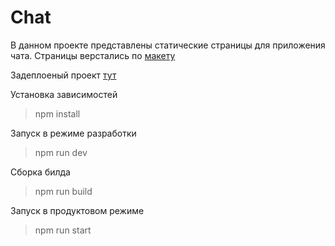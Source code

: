 # Сhat

В данном проекте представлены статические страницы для приложения чата.
Страницы верстались по [макету](https://www.figma.com/file/jF5fFFzgGOxQeB4CmKWTiE/Chat_external_link?node-id=0%3A1)

Задеплоеный проект [тут](https://mvchat.netlify.app/)

Установка зависимостей
> npm install

Запуск в режиме разработки
> npm run dev


Сборка билда
> npm run build


Запуск в продуктовом режиме
> npm run start